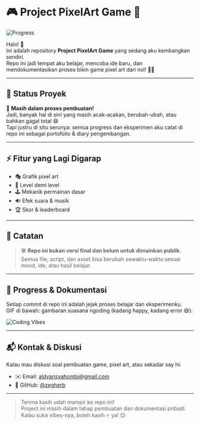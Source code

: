 # 🎮 Project PixelArt Game 🚧

![Progress](https://media.giphy.com/media/v1.Y2lkPTc5MGI3NjExN2Y3cG9obnl6eGQ4NGRrN2h5emZtdWZuaGZ0cThnODN0dzEyN2NyMCZlcD12MV9naWZzX3NlYXJjaCZjdD1n/13HgwGsXF0aiGY/giphy.gif)

Halo! 👋  
Ini adalah repository **Project PixelArt Game** yang sedang aku kembangkan sendiri.  
Repo ini jadi tempat aku belajar, mencoba ide baru, dan mendokumentasikan proses bikin game pixel art dari nol! 🎨✨

---

## 📌 Status Proyek

🚀 **Masih dalam proses pembuatan!**  
Jadi, banyak hal di sini yang masih acak-acakan, berubah-ubah, atau bahkan gagal total 😅  
Tapi justru di situ serunya: semua progress dan eksperimen aku catat di repo ini sebagai portofolio & diary pengembangan.

---

## ⚡ Fitur yang Lagi Digarap

- 🎭 Grafik pixel art 
- 🧩 Level demi level 
- 🕹️ Mekanik permainan dasar 
- 🔊 Efek suara & musik 
- 🏆 Skor & leaderboard 

---

## 📝 Catatan

> 🛠️ **Repo ini bukan versi final dan belum untuk dimainkan publik.**  
> Semua file, script, dan asset bisa berubah sewaktu-waktu sesuai mood, ide, atau hasil belajar.

---

## 👣 Progress & Dokumentasi

Setiap commit di repo ini adalah jejak proses belajar dan eksperimenku.  
GIF di bawah: gambaran suasana ngoding (kadang happy, kadang error 😅):

![Coding Vibes](https://media.giphy.com/media/l0MYt5jPR6QX5pnqM/giphy.gif)

---

## 📬 Kontak & Diskusi

Kalau mau diskusi soal pembuatan game, pixel art, atau sekadar say hi:
- ✉️ Email: aldyansyahombi@gmail.com
- 🐙 GitHub: [@zegherb](https://github.com/zegherb)

---

> Terima kasih udah mampir ke repo ini!  
> Project ini masih dalam tahap pembuatan dan dokumentasi pribadi.  
> Kalau suka vibes-nya, boleh kasih ⭐ ya! 😉
